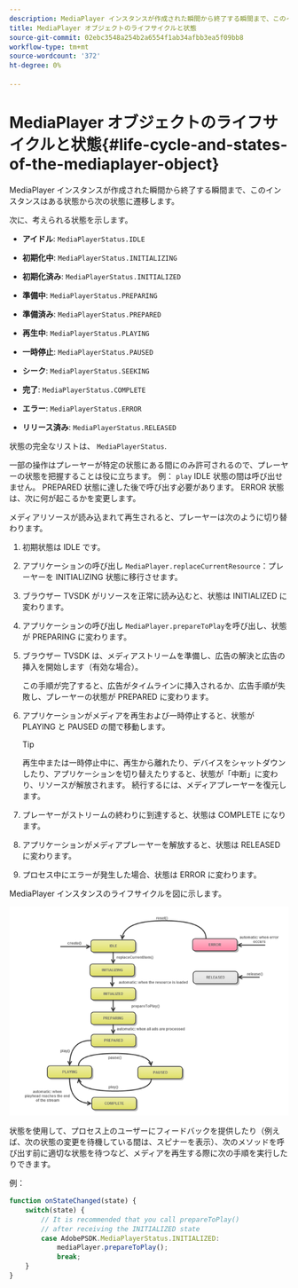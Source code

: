 ```yaml
---
description: MediaPlayer インスタンスが作成された瞬間から終了する瞬間まで、このインスタンスはある状態から次の状態に遷移します。
title: MediaPlayer オブジェクトのライフサイクルと状態
source-git-commit: 02ebc3548a254b2a6554f1ab34afbb3ea5f09bb8
workflow-type: tm+mt
source-wordcount: '372'
ht-degree: 0%

---
```


# MediaPlayer オブジェクトのライフサイクルと状態{#life-cycle-and-states-of-the-mediaplayer-object}

MediaPlayer インスタンスが作成された瞬間から終了する瞬間まで、このインスタンスはある状態から次の状態に遷移します。

次に、考えられる状態を示します。

* **アイドル**: `MediaPlayerStatus.IDLE`

* **初期化中**: `MediaPlayerStatus.INITIALIZING`

* **初期化済み**: `MediaPlayerStatus.INITIALIZED`

* **準備中**: `MediaPlayerStatus.PREPARING`

* **準備済み**: `MediaPlayerStatus.PREPARED`

* **再生中**: `MediaPlayerStatus.PLAYING`

* **一時停止**: `MediaPlayerStatus.PAUSED`

* **シーク**: `MediaPlayerStatus.SEEKING`

* **完了**: `MediaPlayerStatus.COMPLETE`

* **エラー**: `MediaPlayerStatus.ERROR`

* **リリース済み**: `MediaPlayerStatus.RELEASED`

状態の完全なリストは、 `MediaPlayerStatus`.

一部の操作はプレーヤーが特定の状態にある間にのみ許可されるので、プレーヤーの状態を把握することは役に立ちます。 例： `play` IDLE 状態の間は呼び出せません。 PREPARED 状態に達した後で呼び出す必要があります。 ERROR 状態は、次に何が起こるかを変更します。

メディアリソースが読み込まれて再生されると、プレーヤーは次のように切り替わります。

1. 初期状態は IDLE です。
1. アプリケーションの呼び出し `MediaPlayer.replaceCurrentResource`：プレーヤーを INITIALIZING 状態に移行させます。
1. ブラウザー TVSDK がリソースを正常に読み込むと、状態は INITIALIZED に変わります。
1. アプリケーションの呼び出し `MediaPlayer.prepareToPlay`を呼び出し、状態が PREPARING に変わります。
1. ブラウザー TVSDK は、メディアストリームを準備し、広告の解決と広告の挿入を開始します（有効な場合）。

   この手順が完了すると、広告がタイムラインに挿入されるか、広告手順が失敗し、プレーヤーの状態が PREPARED に変わります。
1. アプリケーションがメディアを再生および一時停止すると、状態が PLAYING と PAUSED の間で移動します。

   >[!TIP]
   >
   >再生中または一時停止中に、再生から離れたり、デバイスをシャットダウンしたり、アプリケーションを切り替えたりすると、状態が「中断」に変わり、リソースが解放されます。 続行するには、メディアプレーヤーを復元します。

1. プレーヤーがストリームの終わりに到達すると、状態は COMPLETE になります。
1. アプリケーションがメディアプレーヤーを解放すると、状態は RELEASED に変わります。
1. プロセス中にエラーが発生した場合、状態は ERROR に変わります。

MediaPlayer インスタンスのライフサイクルを図に示します。

<!--<a id="fig_DD3DAE7507C549C8A4720A26DFCFFCCB"></a>-->

![](assets/player-state-transitions-diagram-android_1.2_web.png)

状態を使用して、プロセス上のユーザーにフィードバックを提供したり（例えば、次の状態の変更を待機している間は、スピナーを表示）、次のメソッドを呼び出す前に適切な状態を待つなど、メディアを再生する際に次の手順を実行したりできます。

例：

```js
function onStateChanged(state) { 
    switch(state) { 
        // It is recommended that you call prepareToPlay()  
        // after receiving the INITIALIZED state             
        case AdobePSDK.MediaPlayerStatus.INITIALIZED: 
            mediaPlayer.prepareToPlay(); 
            break; 
    } 
} 
```
